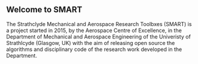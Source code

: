 ## Welcome to SMART

The Strathclyde Mechanical and Aerospace Research Toolbxes (SMART) is a project started in 2015, by the Aerospace Centre of Excellence, in the Department of Mechanical and Aerospace Engineering of the Univeristy of Strathlcyde (Glasgow, UK) with the aim of releasing open source the algorithms and disciplinary code of the research work developed in the Department.

